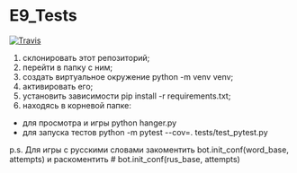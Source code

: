 # E9_Tests
[![Travis][build-badge]][build]

[build-badge]:https://img.shields.io/travis/Zeler91/E9_Tests/master.png?style=flat-square

[build]:https://travis-ci.org/Zeler91/E9_Tests

1. склонировать этот репозиторий;
2. перейти в папку с ним;
3. создать виртуальное окружение python -m venv venv;
4. активировать его;
5. установить зависимости pip install -r requirements.txt;
6. находясь в корневой папке: 
 - для просмотра и игры python hanger.py
 - для запуска тестов python -m pytest --cov=. tests/test_pytest.py
 
 p.s. Для игры с русскими словами закоментить bot.init_conf(word_base, attempts)
 и раскоментить # bot.init_conf(rus_base, attempts)
